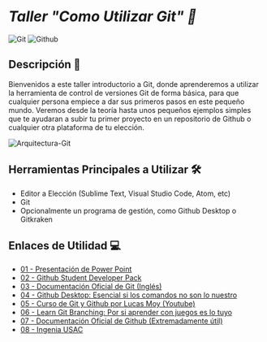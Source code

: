 # *Taller "Como Utilizar Git" 📖*
![Git](https://img.shields.io/badge/-Git-0d0d0d?style=flat&logo=git)
![Github](https://img.shields.io/badge/-Github-0d0d0d?style=flat&logo=github)

## Descripción 📰
Bienvenidos a este taller introductorio a Git, donde aprenderemos a utilizar la herramienta de control de versiones Git de forma básica, para que cualquier persona empiece a dar sus primeros pasos en este pequeño mundo.
Veremos desde la teoría hasta unos pequeños ejemplos simples que te ayudaran a subir tu primer proyecto en un repositorio de Github o cualquier otra plataforma de tu elección.

![Arquitectura-Git](https://i.ibb.co/p16JpNZ/Arquitectura-Git.jpg)

## Herramientas Principales a Utilizar 🛠
- Editor a Elección (Sublime Text, Visual Studio Code, Atom, etc)
- Git
- Opcionalmente un programa de gestión, como Github Desktop o Gitkraken

## Enlaces de Utilidad 💻
- [01 - Presentación de Power Point](https://docs.google.com/presentation/d/1Byhg3je1UCtydQ5-ARHHtzGN8VIkufm11CjYjqd0gbc/edit?usp=sharing)
- [02 - Github Student Developer Pack](https://education.github.com/pack)
- [03 - Documentación Oficial de Git (Inglés)](https://git-scm.com/doc)
- [04 - Github Desktop: Esencial si los comandos no son lo nuestro](https://desktop.github.com)
- [05 - Curso de Git y Github por Lucas Moy (Youtube)](https://www.youtube.com/watch?v=CK5ZcKZsMRs)
- [06 - Learn Git Branching: Por si aprender con juegos es lo tuyo](https://learngitbranching.js.org)
- [07 - Documentación Oficial de Github (Extremadamente útil)](https://docs.github.com/es)
- [08 - Ingenia USAC](https://www.facebook.com/ingenia.usac) 
